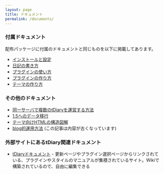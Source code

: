 ```yaml
---
layout: page
title: ドキュメント
permalink: /documents/
---
```


### 付属ドキュメント
配布パッケージに付属のドキュメントと同じものを以下に掲載してあります。

* [インストールと設定](https://github.com/tdiary/tdiary-core/blob/master/doc/INSTALL.md)
* [日記の書き方](https://github.com/tdiary/tdiary-core/blob/master/doc/HOWTO-write-tDiary.md)
* [プラグインの使い方](https://github.com/tdiary/tdiary-core/blob/master/doc/HOWTO-use-plugin.md)
* [プラグインの作り方](https://github.com/tdiary/tdiary-core/blob/master/doc/HOWTO-make-plugin.md)
* [テーマの作り方](https://github.com/tdiary/tdiary-core/blob/master/doc/HOWTO-make-theme.md)

### その他のドキュメント
* [同一サーバで複数のtDiaryを運営する方法](/20021205.html)
* [1.5へのデータ移行](/20021121.html)
* [テーマ向けHTMLの構造図解](/20021123.html)
* [blog的運用方法](/20021118.html) (この記事は内容が古くなっています)

### 外部サイトにあるtDiary関連ドキュメント
* [tDiaryドキュメント](https://github.com/tdiary/tdiary-docs-ja/wiki) - 更新ページやプラグイン選択ページからリンクされている、プラグインやスタイルのマニュアルが集積されているサイト。Wikiで構築されているので、自由に編集できる

